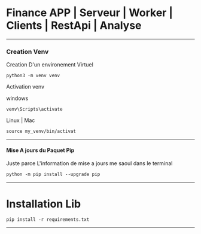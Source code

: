 # Finance APP | Serveur | Worker | Clients | RestApi | Analyse



---
### Creation Venv

Creation D'un environement Virtuel 

	python3 -m venv venv 

Activation venv

windows

	venv\Scripts\activate

Linux | Mac

	source my_venv/bin/activat

---

#### Mise A jours du Paquet Pip


Juste parce L'information de mise a jours me saoul dans le terminal 

	python -m pip install --upgrade pip

---

# Installation Lib

	pip install -r requirements.txt

---